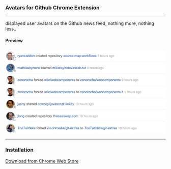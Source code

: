 ### Avatars for Github Chrome Extension
---

displayed user avatars on the Github news feed, nothing more, nothing less..

#### Preview

![Preview](screenshots/github-avatars.png)

---

### Installation

[Download from Chrome Web Store](https://chrome.google.com/webstore/detail/avatars-for-github/pgjmdbklnfklcjfbonjfkdhaonlfogbb)